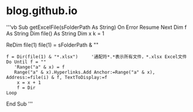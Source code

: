 # blog.github.io
'''vb
Sub getExcelFile(sFolderPath As String)
On Error Resume Next
Dim f As String
Dim file() As String
Dim x
k = 1
 
ReDim file(1)
file(1) = sFolderPath & "\"
 
    f = Dir(file(1) & "*.xlsx")     '通配符*.*表示所有文件，*.xlsx Excel文件
    Do Until f = ""
       'Range("a" & x) = f
       Range("a" & x).Hyperlinks.Add Anchor:=Range("a" & x), Address:=file(i) & f, TextToDisplay:=f
        x = x + 1
        f = Dir
    Loop
 
End Sub
'''
